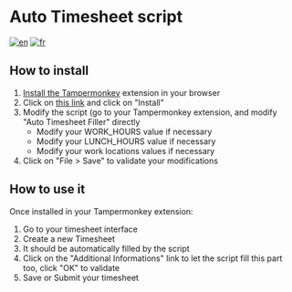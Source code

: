 # Auto Timesheet script
[![en](https://img.shields.io/badge/lang-en-red.svg)](https://github.com/yfirmy/tampermonkey-userscripts/blob/master/auto-timesheet/README.md) [![fr](https://img.shields.io/badge/lang-fr-blue.svg)](https://github.com/yfirmy/tampermonkey-userscripts/blob/master/auto-timesheet/README.fr.md) 
## How to install
 1. [Install the Tampermonkey](https://www.tampermonkey.net/) extension in your browser 
 2. Click on [this link](https://raw.github.com/yfirmy/tampermonkey-userscripts/main/auto-timesheet/auto-timesheet.user.js) and click on "Install"
 3. Modify the script (go to your Tampermonkey extension, and modify "Auto Timesheet Filler" directly
    -  Modify your WORK_HOURS value if necessary
    -  Modify your LUNCH_HOURS value if necessary 
    -  Modify your work locations values if necessary
 4. Click on "File > Save" to validate your modifications

## How to use it

Once installed in your Tampermonkey extension:
1. Go to your timesheet interface
2. Create a new Timesheet
3. It should be automatically filled by the script
4. Click on the "Additional Informations" link to let the script fill this part too, click "OK" to validate
5. Save or Submit your timesheet
